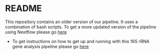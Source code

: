 # README #

This repository contains an older version of our pipeline. It uses a combination of bash scripts. To get a more updated version of the pipeline using Nextflow please go [here](https://github.com/h3abionet/h3abionet16S/tree/master/workflows-nxf)

* To get instructions on how to get up and running with this 16S rRNA gene analysis pipeline please go [here](https://docs.google.com/document/d/1uRY8juvsuJpYmacqgC33NfUyphGGo4xzXMVUqreAYhQ)

